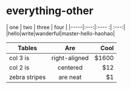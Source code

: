 # everything-other

| one | two | three | four |
|-----|:---:|:---- :| :---:|
|hello|write|wanderful|master-hello-haohao|



| Tables        | Are           | Cool  |
| ------------- |:-------------:| -----:|
| col 3 is      | right-aligned | $1600 |
| col 2 is      | centered      |   $12 |
| zebra stripes | are neat      |    $1 |
